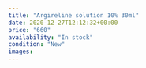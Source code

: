 ```yaml
---
title: "Argireline solution 10% 30ml"
date: 2020-12-27T12:12:32+00:00
price: "660"
availability: "In stock"
condition: "New"
images:
---
```


